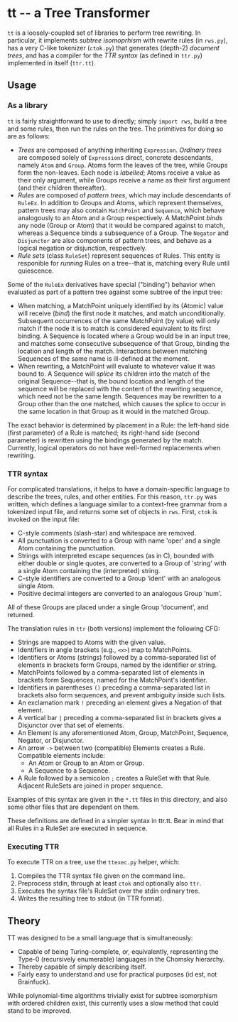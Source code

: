 # tt -- a Tree Transformer

`tt` is a loosely-coupled set of libraries to perform tree rewriting. In
particular, it implements *subtree isomoprhism* with rewrite rules (in
`rws.py`), has a very C-like tokenizer (`ctok.py`) that generates (depth-2)
*document trees*, and has a compiler for the *TTR syntax* (as defined in
`ttr.py`) implemented in itself (`ttr.tt`).

## Usage

### As a library

`tt` is fairly straightforward to use to directly; simply `import rws`, build a
tree and some rules, then run the rules on the tree. The primitives for doing
so are as follows:

* *Trees* are composed of anything inheriting `Expression`. *Ordinary trees*
  are composed solely of `Expression`s direct, concrete descendants, namely
  `Atom` and `Group`. Atoms form the leaves of the tree, while Groups form the
  non-leaves. Each node is *labelled*; Atoms receive a value as their only
  argument, while Groups receive a name as their first argument (and their
  children thereafter).
* *Rules* are composed of *pattern trees*, which may include descendants of
  `RuleEx`.  In addition to Groups and Atoms, which represent themselves,
  pattern trees may also contain `MatchPoint` and `Sequence`, which behave
  analogously to an Atom and a Group respectively. A MatchPoint *binds* any
  node (Group or Atom) that it would be compared against to match, whereas a
  Sequence binds a subsequence of a Group. The `Negator` and `Disjunctor` are
  also components of pattern trees, and behave as a logical negation or
  disjunction, respectively.
* *Rule sets* (class `RuleSet`) represent sequences of Rules. This entity is
  responible for *running* Rules on a tree--that is, matching every Rule until
  quiescence.

Some of the `RuleEx` derivatives have special ("binding") behavior when
evaluated as part of a pattern tree against some subtree of the input tree:

* When matching, a MatchPoint uniquely identified by its (Atomic) value will
  receive (*bind*) the first node it matches, and match unconditionally.
  Subsequent occurrences of the same MatchPoint (by value) will only match if
  the node it is to match is considered equivalent to its first binding. A
  Sequence is located where a Group would be in an input tree, and matches some
  consecutive subsequence of that Group, binding the location and length of the
  match. Interactions between matching Sequences of the same name is
  ill-defined at the moment.
* When rewriting, a MatchPoint will evaluate to whatever value it was bound to.
  A Sequence will *splice* its children into the match of the original
  Sequence--that is, the bound location and length of the sequence will be
  replaced with the content of the rewriting sequence, which need not be the
  same length. Sequences may be rewritten to a Group other than the one matched,
  which causes the splice to occur in the same location in that Group as it would
  in the matched Group.

The exact behavior is determined by placement in a Rule: the left-hand side
(first parameter) of a Rule is matched; its right-hand side (second parameter)
is rewritten using the bindings generated by the match. Currently, logical
operators do not have well-formed replacements when rewriting.

### TTR syntax

For complicated translations, it helps to have a domain-specific language to
describe the trees, rules, and other entities. For this reason, `ttr.py` was
written, which defines a language similar to a context-free grammar from a
tokenized input file, and returns some set of objects in `rws`. First, `ctok`
is invoked on the input file:

* C-style comments (slash-star) and whitespace are removed.
* All punctuation is converted to a Group with name 'oper' and a single Atom
  containing the punctuation.
* Strings with interpreted escape sequences (as in C), bounded with either
  double or single quotes, are converted to a Group of 'string' with a single
  Atom containing the (interpreted) string.
* C-style identifiers are converted to a Group 'ident' with an analogous
  single Atom.
* Positive decimal integers are converted to an analogous Group 'num'.

All of these Groups are placed under a single Group 'document', and returned.

The translation rules in `ttr` (both versions) implement the following CFG:

* Strings are mapped to Atoms with the given value.
* Identifiers in angle brackets (e.g., `<x>`) map to MatchPoints.
* Identifiers or Atoms (strings) followed by a comma-separated list of elements
  in brackets form Groups, named by the identifier or string.
* MatchPoints followed by a comma-separated list of elements in brackets form
  Sequences, named for the MatchPoint's identifier.
* Identifiers in parentheses `()` preceding a comma-separated list in brackets
  also form sequences, and prevent ambiguity inside such lists.
* An exclamation mark `!` preceding an element gives a Negation of that
  element.
* A vertical bar `|` preceding a comma-separated list in brackets gives a
  Disjunctor over that set of elements.
* An Element is any aforementioned Atom, Group, MatchPoint, Sequence, Negator,
  or Disjunctor.
* An arrow `->` between two (compatible) Elements creates a Rule. Compatible
  elements include:
  * An Atom or Group to an Atom or Group.
  * A Sequence to a Sequence.
* A Rule followed by a semicolon `;` creates a RuleSet with that Rule.
  Adjacent RuleSets are joined in proper sequence.

Examples of this syntax are given in the `*.tt` files in this directory, and
also some other files that are dependent on them.

These definitions are defined in a simpler syntax in ttr.tt. Bear in mind that
all Rules in a RuleSet are executed in sequence.

### Executing TTR

To execute TTR on a tree, use the `ttexec.py` helper, which:

1. Compiles the TTR syntax file given on the command line.
2. Preprocess stdin, through at least `ctok` and optionally also `ttr`.
3. Executes the syntax file's RuleSet over the stdin ordinary tree.
4. Writes the resulting tree to stdout (in TTR format).

## Theory

TT was designed to be a small language that is simultaneously:

* Capable of being Turing-complete, or, equivalently, representing the Type-0
  (recursively enumerable) languages in the Chomsky hierarchy.
* Thereby capable of simply describing itself.
* Fairly easy to understand and use for practical purposes (id est, not
  Brainfuck).

While polynomial-time algorithms trivially exist for subtree isomorphism with
ordered children exist, this currently uses a slow method that could stand to
be improved.

